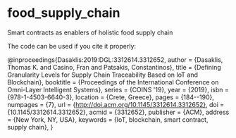 # food_supply_chain
Smart contracts as enablers of holistic food supply chain

The code can be used if you cite it properly:

@inproceedings{Dasaklis:2019:DGL:3312614.3312652,
 author = {Dasaklis, Thomas K. and Casino, Fran and Patsakis, Constantinos},
 title = {Defining Granularity Levels for Supply Chain Traceability Based on IoT and Blockchain},
 booktitle = {Proceedings of the International Conference on Omni-Layer Intelligent Systems},
 series = {COINS '19},
 year = {2019},
 isbn = {978-1-4503-6640-3},
 location = {Crete, Greece},
 pages = {184--190},
 numpages = {7},
 url = {http://doi.acm.org/10.1145/3312614.3312652},
 doi = {10.1145/3312614.3312652},
 acmid = {3312652},
 publisher = {ACM},
 address = {New York, NY, USA},
 keywords = {IoT, blockchain, smart contract, supply chain},
}
